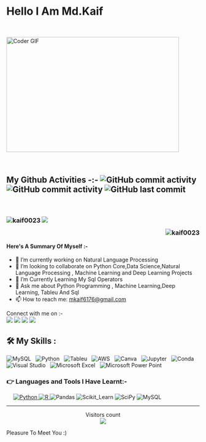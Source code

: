 <h1> Hello I Am Md.Kaif </h1>
<br>
<p><img align="centre"<img alt="Coder GIF" height=300 width=450 src="https://analyticsindiamag.com/wp-content/uploads/2018/12/developer-dribbble.gif" /></p>
<br>
<h2> My Github Activities -:-
<img alt="GitHub commit activity" src="https://img.shields.io/github/commit-activity/w/kaif0023/kaif0023?style=for-the-badge"> 
<img alt="GitHub commit activity" src="https://img.shields.io/github/commit-activity/m/kaif0023/Data-Science-Project?label=Data%20Science%20Project&style=for-the-badge">
<img alt="GitHub last commit" src="https://img.shields.io/github/last-commit/kaif0023/kaif0023?style=for-the-badge"> 
</h2>
<br>
<h3>
<p><img align="left" src="https://github-readme-streak-stats.herokuapp.com/?user=kaif0023&" alt="kaif0023" /><img align='centre' src="https://github-readme-stats.vercel.app/api?username=kaif0023&show_icons=true&hide_border=true&count_private=true&include_all_commits=true&hide_rank=true&custom_title=Activity&bg_color=00000000&text_color=8B8B8B&title_color=4183C4&icon_color=4183C4&disable_animations=false" />
<p><img align="right" src="https://github-readme-stats.vercel.app/api/top-langs?username=kaif0023&show_icons=true&locale=en&layout=compact" alt="kaif0023" /></p>
</h3>
</p>
<br>
<p>
<h4> Here's A Summary Of Myself :- </h3>

- 🔭 I’m currently working on Natural Language Processing
- 👯 I’m looking to collaborate on Python Core,Data Science,Natural Language Processing , Machine Learning and Deep Learning Projects
- 🤔 I’m Currently Learning My Sql Operators
- 💬 Ask me about Python Programming , Machine Learning,Deep Learning, Tableu And Sql
- 📫 How to reach me: mkaif6176@gmail.com
</p>

<p>Connect with me on :-
<br>	
<a target="_blank" href="https://twitter.com/kaif5893"><img src="https://img.shields.io/badge/-Twitter-1DA1F2?style=for-the-badge&logo=Twitter&logoColor=white"></img></a>
<a target="_blank" href="https://www.instagram.com/kaif.md.007"><img src="https://img.shields.io/badge/Instagram-E4405F?style=for-the-badge&logo=instagram&logoColor=white"></img></a>
<a target="_blank" href="https://www.kaggle.com/mdkaif007"><img src="https://img.shields.io/badge/Kaggle-20BEFF?style=for-the-badge&logo=Kaggle&logoColor=white"></img></a>
<a target="_blank" href="https://web.telegram.org/k/"><img src="https://img.shields.io/badge/Telegram-2CA5E0?style=for-the-badge&logo=telegram&logoColor=white"</img>
</a>

<br>
</p>

## 🛠️ My Skills :
![MySQL](https://img.shields.io/badge/-MySQL-black?logo=mysql&style=for-the-badge)&nbsp;&nbsp;
![Python](https://img.shields.io/badge/-Python-black?logo=Python&style=for-the-badge)&nbsp;&nbsp;
![Tableu](https://img.shields.io/badge/-Tableu-black?logo=Tableu&style=for-the-badge)&nbsp;&nbsp;
![AWS](https://img.shields.io/badge/Amazon_AWS-FF9900?style=for-the-badge&logo=amazonaws)&nbsp;&nbsp;
![Canva](https://img.shields.io/badge/Canva-%2300C4CC.svg?&style=for-the-badge&logo=Canva&logoColor=white)&nbsp;&nbsp;
![Jupyter](https://img.shields.io/badge/Jupyter-F37626.svg?&style=for-the-badge&logo=Jupyter&logoColor=white)&nbsp;&nbsp;
![Conda](https://img.shields.io/badge/conda-342B029.svg?&style=for-the-badge&logo=anaconda&logoColor=white)&nbsp;&nbsp;
![Visual Studio](https://img.shields.io/badge/Visual_Studio-5C2D91?style=for-the-badge&logo=visual%20studio&logoColor=white)&nbsp;&nbsp;
![Microsoft Excel](https://img.shields.io/badge/Microsoft_Excel-217346?style=for-the-badge&logo=microsoft-excel&logoColor=white)&nbsp;&nbsp;
![Microsoft Power Point](https://img.shields.io/badge/Microsoft_PowerPoint-B7472A?style=for-the-badge&logo=microsoft-powerpoint&logoColor=white)&nbsp;&nbsp;

### 👉 Languages and Tools I Have Learnt:-

<p align="left"> 
 
&emsp;
<a href="https://python.org/">
<img alt="Python" src="https://img.shields.io/badge/Python-FFD43B?style=for-the-badge&logo=python&logoColor=white"/>
</a>
<a href="https://www.r-project.org/about.html">
<img alt="R" src="https://img.shields.io/badge/R-276DC3?style=for-the-badge&logo=r&logoColor=white"/>
</a>
<a><img alt="Pandas" src="https://img.shields.io/badge/Pandas-2C2D72?style=for-the-badge&logo=pandas&logoColor=white"/>
</a>
<a><img alt="Scikit_Learn" src="https://img.shields.io/badge/scikit_learn-F7931E?style=for-the-badge&logo=scikit-learn&logoColor=white"/>
</a>
<a><img alt="SciPy" src="https://img.shields.io/badge/SciPy-654FF0?style=for-the-badge&logo=SciPy&logoColor=white"/>
</a>
<a>
![MySQL](https://img.shields.io/badge/-MySQL-black?logo=mysql&style=for-the-badge)&nbsp;&nbsp;
</a>
 
---------------------------------------------------------------------------------------------------------------------------
</p>
<p align="center"> 
  Visitors count<br>
  <img src="https://profile-counter.glitch.me/kaif0023/count.svg" />
</p>

<p> Pleasure To Meet You :)  </p>
